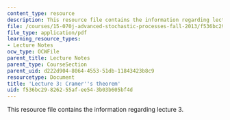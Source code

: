 ```yaml
---
content_type: resource
description: This resource file contains the information regarding lecture 3.
file: /courses/15-070j-advanced-stochastic-processes-fall-2013/f536bc29826255afee543b03b605bf4d_MIT15_070JF13_Lec3.pdf
file_type: application/pdf
learning_resource_types:
- Lecture Notes
ocw_type: OCWFile
parent_title: Lecture Notes
parent_type: CourseSection
parent_uid: d222d904-8064-4553-51db-11843423b8c9
resourcetype: Document
title: 'Lecture 3: Cramer''s theorem'
uid: f536bc29-8262-55af-ee54-3b03b605bf4d
---
```

This resource file contains the information regarding lecture 3.

